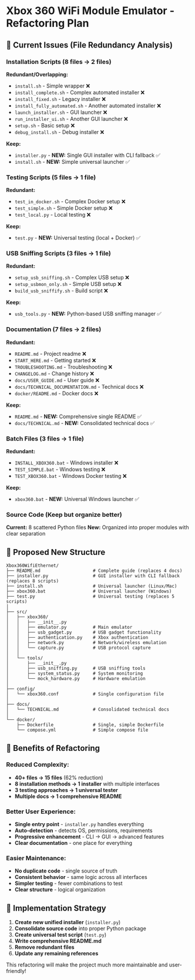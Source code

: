 # Xbox 360 WiFi Module Emulator - Refactoring Plan

## 🎯 Current Issues (File Redundancy Analysis)

### **Installation Scripts (8 files → 2 files)**
**Redundant/Overlapping:**
- `install.sh` - Simple wrapper ❌ 
- `install_complete.sh` - Complex automated installer ❌
- `install_fixed.sh` - Legacy installer ❌
- `install_fully_automated.sh` - Another automated installer ❌
- `launch_installer.sh` - GUI launcher ❌
- `run_installer_ui.sh` - Another GUI launcher ❌
- `setup.sh` - Basic setup ❌
- `debug_install.sh` - Debug installer ❌

**Keep:**
- `installer.py` - **NEW:** Single GUI installer with CLI fallback ✅
- `install.sh` - **NEW:** Simple universal launcher ✅

### **Testing Scripts (5 files → 1 file)**
**Redundant:**
- `test_in_docker.sh` - Complex Docker setup ❌
- `test_simple.sh` - Simple Docker setup ❌
- `test_local.py` - Local testing ❌

**Keep:**
- `test.py` - **NEW:** Universal testing (local + Docker) ✅

### **USB Sniffing Scripts (3 files → 1 file)**
**Redundant:**
- `setup_usb_sniffing.sh` - Complex USB setup ❌
- `setup_usbmon_only.sh` - Simple USB setup ❌
- `build_usb_sniffify.sh` - Build script ❌

**Keep:**
- `usb_tools.py` - **NEW:** Python-based USB sniffing manager ✅

### **Documentation (7 files → 2 files)**
**Redundant:**
- `README.md` - Project readme ❌
- `START_HERE.md` - Getting started ❌
- `TROUBLESHOOTING.md` - Troubleshooting ❌
- `CHANGELOG.md` - Change history ❌
- `docs/USER_GUIDE.md` - User guide ❌
- `docs/TECHNICAL_DOCUMENTATION.md` - Technical docs ❌
- `docker/README.md` - Docker docs ❌

**Keep:**
- `README.md` - **NEW:** Comprehensive single README ✅
- `docs/TECHNICAL.md` - **NEW:** Consolidated technical docs ✅

### **Batch Files (3 files → 1 file)**
**Redundant:**
- `INSTALL_XBOX360.bat` - Windows installer ❌
- `TEST_SIMPLE.bat` - Windows testing ❌
- `TEST_XBOX360.bat` - Windows Docker testing ❌

**Keep:**
- `xbox360.bat` - **NEW:** Universal Windows launcher ✅

### **Source Code (Keep but organize better)**
**Current:** 8 scattered Python files
**New:** Organized into proper modules with clear separation

## 📁 **Proposed New Structure**

```
Xbox360WifiEthernet/
├── README.md                    # Complete guide (replaces 4 docs)
├── installer.py                 # GUI installer with CLI fallback (replaces 8 scripts)
├── install.sh                   # Universal launcher (Linux/Mac)
├── xbox360.bat                  # Universal launcher (Windows)
├── test.py                      # Universal testing (replaces 5 scripts)
│
├── src/
│   ├── xbox360/
│   │   ├── __init__.py
│   │   ├── emulator.py          # Main emulator
│   │   ├── usb_gadget.py        # USB gadget functionality
│   │   ├── authentication.py    # Xbox authentication
│   │   ├── network.py           # Network/wireless emulation
│   │   └── capture.py           # USB protocol capture
│   │
│   └── tools/
│       ├── __init__.py
│       ├── usb_sniffing.py      # USB sniffing tools
│       ├── system_status.py     # System monitoring
│       └── mock_hardware.py     # Hardware emulation
│
├── config/
│   └── xbox360.conf             # Single configuration file
│
├── docs/
│   └── TECHNICAL.md             # Consolidated technical docs
│
└── docker/
    ├── Dockerfile               # Single, simple Dockerfile
    └── compose.yml              # Simple compose file
```

## 🎯 **Benefits of Refactoring**

### **Reduced Complexity:**
- **40+ files → 15 files** (62% reduction)
- **8 installation methods → 1 installer** with multiple interfaces
- **3 testing approaches → 1 universal tester**
- **Multiple docs → 1 comprehensive README**

### **Better User Experience:**
- **Single entry point** - `installer.py` handles everything
- **Auto-detection** - detects OS, permissions, requirements
- **Progressive enhancement** - CLI → GUI → advanced features
- **Clear documentation** - one place for everything

### **Easier Maintenance:**
- **No duplicate code** - single source of truth
- **Consistent behavior** - same logic across all interfaces
- **Simpler testing** - fewer combinations to test
- **Clear structure** - logical organization

## 🚀 **Implementation Strategy**

1. **Create new unified installer** (`installer.py`)
2. **Consolidate source code** into proper Python package
3. **Create universal test script** (`test.py`)
4. **Write comprehensive README.md**
5. **Remove redundant files**
6. **Update any remaining references**

This refactoring will make the project much more maintainable and user-friendly!